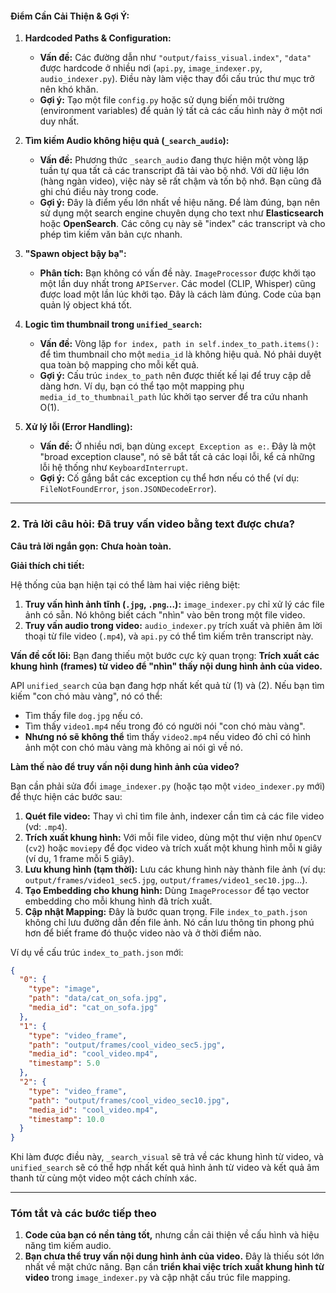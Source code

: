#### **Điểm Cần Cải Thiện & Gợi Ý:**

1.  **Hardcoded Paths & Configuration:**

    - **Vấn đề:** Các đường dẫn như `"output/faiss_visual.index"`, `"data"` được hardcode ở nhiều nơi (`api.py`, `image_indexer.py`, `audio_indexer.py`). Điều này làm việc thay đổi cấu trúc thư mục trở nên khó khăn.
    - **Gợi ý:** Tạo một file `config.py` hoặc sử dụng biến môi trường (environment variables) để quản lý tất cả các cấu hình này ở một nơi duy nhất.

2.  **Tìm kiếm Audio không hiệu quả (`_search_audio`):**

    - **Vấn đề:** Phương thức `_search_audio` đang thực hiện một vòng lặp tuần tự qua tất cả các transcript đã tải vào bộ nhớ. Với dữ liệu lớn (hàng ngàn video), việc này sẽ rất chậm và tốn bộ nhớ. Bạn cũng đã ghi chú điều này trong code.
    - **Gợi ý:** Đây là điểm yếu lớn nhất về hiệu năng. Để làm đúng, bạn nên sử dụng một search engine chuyên dụng cho text như **Elasticsearch** hoặc **OpenSearch**. Các công cụ này sẽ "index" các transcript và cho phép tìm kiếm văn bản cực nhanh.

3.  **"Spawn object bậy bạ":**

    - **Phân tích:** Bạn không có vấn đề này. `ImageProcessor` được khởi tạo một lần duy nhất trong `APIServer`. Các model (CLIP, Whisper) cũng được load một lần lúc khởi tạo. Đây là cách làm đúng. Code của bạn quản lý object khá tốt.

4.  **Logic tìm thumbnail trong `unified_search`:**

    - **Vấn đề:** Vòng lặp `for index, path in self.index_to_path.items():` để tìm thumbnail cho một `media_id` là không hiệu quả. Nó phải duyệt qua toàn bộ mapping cho mỗi kết quả.
    - **Gợi ý:** Cấu trúc `index_to_path` nên được thiết kế lại để truy cập dễ dàng hơn. Ví dụ, bạn có thể tạo một mapping phụ `media_id_to_thumbnail_path` lúc khởi tạo server để tra cứu nhanh O(1).

5.  **Xử lý lỗi (Error Handling):**
    - **Vấn đề:** Ở nhiều nơi, bạn dùng `except Exception as e:`. Đây là một "broad exception clause", nó sẽ bắt tất cả các loại lỗi, kể cả những lỗi hệ thống như `KeyboardInterrupt`.
    - **Gợi ý:** Cố gắng bắt các exception cụ thể hơn nếu có thể (ví dụ: `FileNotFoundError`, `json.JSONDecodeError`).

---

### 2. Trả lời câu hỏi: Đã truy vấn video bằng text được chưa?

**Câu trả lời ngắn gọn:** **Chưa hoàn toàn.**

**Giải thích chi tiết:**

Hệ thống của bạn hiện tại có thể làm hai việc riêng biệt:

1.  **Truy vấn hình ảnh tĩnh (`.jpg`, `.png`...):** `image_indexer.py` chỉ xử lý các file ảnh có sẵn. Nó không biết cách "nhìn" vào bên trong một file video.
2.  **Truy vấn audio trong video:** `audio_indexer.py` trích xuất và phiên âm lời thoại từ file video (`.mp4`), và `api.py` có thể tìm kiếm trên transcript này.

**Vấn đề cốt lõi:** Bạn đang thiếu một bước cực kỳ quan trọng: **Trích xuất các khung hình (frames) từ video để "nhìn" thấy nội dung hình ảnh của video.**

API `unified_search` của bạn đang hợp nhất kết quả từ (1) và (2). Nếu bạn tìm kiếm "con chó màu vàng", nó có thể:

- Tìm thấy file `dog.jpg` nếu có.
- Tìm thấy `video1.mp4` nếu trong đó có người nói "con chó màu vàng".
- **Nhưng nó sẽ không thể** tìm thấy `video2.mp4` nếu video đó chỉ có hình ảnh một con chó màu vàng mà không ai nói gì về nó.

**Làm thế nào để truy vấn nội dung hình ảnh của video?**

Bạn cần phải sửa đổi `image_indexer.py` (hoặc tạo một `video_indexer.py` mới) để thực hiện các bước sau:

1.  **Quét file video:** Thay vì chỉ tìm file ảnh, indexer cần tìm cả các file video (vd: `.mp4`).
2.  **Trích xuất khung hình:** Với mỗi file video, dùng một thư viện như `OpenCV` (`cv2`) hoặc `moviepy` để đọc video và trích xuất một khung hình mỗi `N` giây (ví dụ, 1 frame mỗi 5 giây).
3.  **Lưu khung hình (tạm thời):** Lưu các khung hình này thành file ảnh (ví dụ: `output/frames/video1_sec5.jpg`, `output/frames/video1_sec10.jpg`...).
4.  **Tạo Embedding cho khung hình:** Dùng `ImageProcessor` để tạo vector embedding cho mỗi khung hình đã trích xuất.
5.  **Cập nhật Mapping:** Đây là bước quan trọng. File `index_to_path.json` không chỉ lưu đường dẫn đến file ảnh. Nó cần lưu thông tin phong phú hơn để biết frame đó thuộc video nào và ở thời điểm nào.

Ví dụ về cấu trúc `index_to_path.json` mới:

```json
{
  "0": {
    "type": "image",
    "path": "data/cat_on_sofa.jpg",
    "media_id": "cat_on_sofa.jpg"
  },
  "1": {
    "type": "video_frame",
    "path": "output/frames/cool_video_sec5.jpg",
    "media_id": "cool_video.mp4",
    "timestamp": 5.0
  },
  "2": {
    "type": "video_frame",
    "path": "output/frames/cool_video_sec10.jpg",
    "media_id": "cool_video.mp4",
    "timestamp": 10.0
  }
}
```

Khi làm được điều này, `_search_visual` sẽ trả về các khung hình từ video, và `unified_search` sẽ có thể hợp nhất kết quả hình ảnh từ video và kết quả âm thanh từ cùng một video một cách chính xác.

---

### Tóm tắt và các bước tiếp theo

1.  **Code của bạn có nền tảng tốt,** nhưng cần cải thiện về cấu hình và hiệu năng tìm kiếm audio.
2.  **Bạn chưa thể truy vấn nội dung hình ảnh của video.** Đây là thiếu sót lớn nhất về mặt chức năng. Bạn cần **triển khai việc trích xuất khung hình từ video** trong `image_indexer.py` và cập nhật cấu trúc file mapping.
